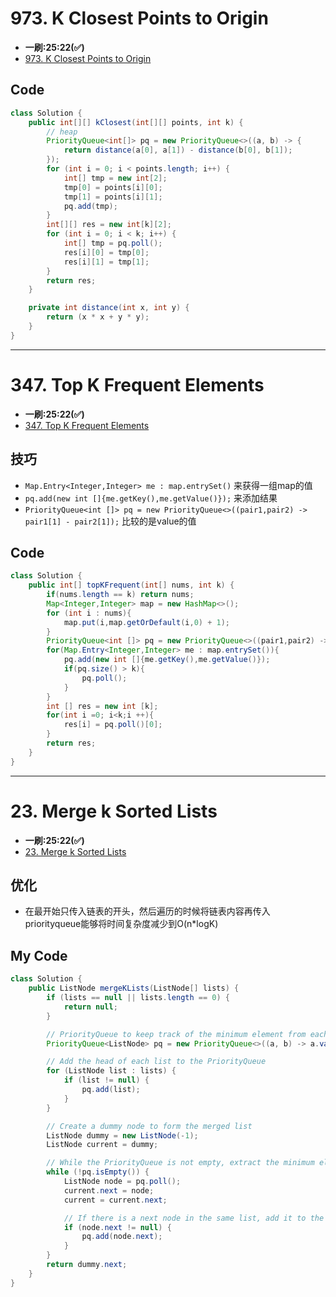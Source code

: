 # 973. K Closest Points to Origin
* **一刷:25:22(✅)**
* [973. K Closest Points to Origin](https://leetcode.com/problems/k-closest-points-to-origin/)
## Code
```java
class Solution {
    public int[][] kClosest(int[][] points, int k) {
        // heap
        PriorityQueue<int[]> pq = new PriorityQueue<>((a, b) -> {
            return distance(a[0], a[1]) - distance(b[0], b[1]);
        });
        for (int i = 0; i < points.length; i++) {
            int[] tmp = new int[2];
            tmp[0] = points[i][0];
            tmp[1] = points[i][1];
            pq.add(tmp);
        }
        int[][] res = new int[k][2];
        for (int i = 0; i < k; i++) {
            int[] tmp = pq.poll();
            res[i][0] = tmp[0];
            res[i][1] = tmp[1];
        }
        return res;
    }

    private int distance(int x, int y) {
        return (x * x + y * y);
    }
}
```
***
# 347. Top K Frequent Elements
* **一刷:25:22(✅)**
* [347. Top K Frequent Elements](https://leetcode.com/problems/top-k-frequent-elements/)

## 技巧
* `Map.Entry<Integer,Integer> me : map.entrySet()` 来获得一组map的值
* `pq.add(new int []{me.getKey(),me.getValue()});` 来添加结果
* `PriorityQueue<int []> pq = new PriorityQueue<>((pair1,pair2) -> pair1[1] - pair2[1]);` 比较的是value的值
## Code
```java
class Solution {
    public int[] topKFrequent(int[] nums, int k) {
        if(nums.length == k) return nums;
        Map<Integer,Integer> map = new HashMap<>();
        for (int i : nums){
            map.put(i,map.getOrDefault(i,0) + 1);
        }
        PriorityQueue<int []> pq = new PriorityQueue<>((pair1,pair2) -> pair1[1] - pair2[1]);
        for(Map.Entry<Integer,Integer> me : map.entrySet()){
            pq.add(new int []{me.getKey(),me.getValue()});
            if(pq.size() > k){
                pq.poll();
            }
        }
        int [] res = new int [k];
        for(int i =0; i<k;i ++){
            res[i] = pq.poll()[0];
        }
        return res;
    }
}
```
***
#  23. Merge k Sorted Lists
* **一刷:25:22(✅)**
* [23. Merge k Sorted Lists](https://leetcode.com/problems/merge-k-sorted-lists/)

## 优化
* 在最开始只传入链表的开头，然后遍历的时候将链表内容再传入priorityqueue能够将时间复杂度减少到O(n*logK)
## My Code
```java
class Solution {
    public ListNode mergeKLists(ListNode[] lists) {
        if (lists == null || lists.length == 0) {
            return null;
        }

        // PriorityQueue to keep track of the minimum element from each list
        PriorityQueue<ListNode> pq = new PriorityQueue<>((a, b) -> a.val - b.val);

        // Add the head of each list to the PriorityQueue
        for (ListNode list : lists) {
            if (list != null) {
                pq.add(list);
            }
        }

        // Create a dummy node to form the merged list
        ListNode dummy = new ListNode(-1);
        ListNode current = dummy;

        // While the PriorityQueue is not empty, extract the minimum element and process
        while (!pq.isEmpty()) {
            ListNode node = pq.poll();
            current.next = node;
            current = current.next;

            // If there is a next node in the same list, add it to the PriorityQueue
            if (node.next != null) {
                pq.add(node.next);
            }
        }
        return dummy.next;
    }
}
```

